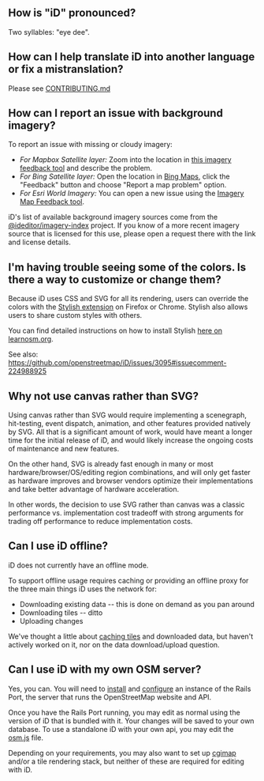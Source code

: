 ## How is "iD" pronounced?

Two syllables: "eye dee".


## How can I help translate iD into another language or fix a mistranslation?

Please see [CONTRIBUTING.md](https://github.com/openstreetmap/iD/blob/master/CONTRIBUTING.md#translating)


## How can I report an issue with background imagery?

To report an issue with missing or cloudy imagery:
* _For Mapbox Satellite layer:_ Zoom into the location in [this imagery feedback tool](https://apps.mapbox.com/feedback/satellite/) and describe the problem.
* _For Bing Satellite layer:_ Open the location in [Bing Maps](https://www.bing.com/maps), click the "Feedback" button and choose "Report a map problem" option.
* _For Esri World Imagery:_ You can open a new issue using the [Imagery Map Feedback tool](https://www.arcgis.com/home/item.html?id=ebdfa4146680410bb952c7d532ea5407).

iD's list of available background imagery sources come from the [@ideditor/imagery-index](https://github.com/ideditor/imagery-index) project.  If you know of a more recent imagery source that is licensed for this use,
please open a request there with the link and license details.


## I'm having trouble seeing some of the colors. Is there a way to customize or change them?

Because iD uses CSS and SVG for all its rendering, users can override the colors
with the [Stylish extension](https://en.wikipedia.org/wiki/Stylish) on Firefox or Chrome.
Stylish also allows users to share custom styles with others.

You can find detailed instructions on how to install Stylish
[here on learnosm.org](http://learnosm.org/en/hot-tips/enhance/).

See also: https://github.com/openstreetmap/iD/issues/3095#issuecomment-224988925


## Why not use canvas rather than SVG?

Using canvas rather than SVG would require implementing a scenegraph, hit-testing,
event dispatch, animation, and other features provided natively by SVG. All that is
a significant amount of work, would have meant a longer time for the initial release
of iD, and would likely increase the ongoing costs of maintenance and new features.

On the other hand, SVG is already fast enough in many or most hardware/browser/OS/editing
region combinations, and will only get faster as hardware improves and browser vendors
optimize their implementations and take better advantage of hardware acceleration.

In other words, the decision to use SVG rather than canvas was a classic performance
vs. implementation cost tradeoff with strong arguments for trading off performance to
reduce implementation costs.


## Can I use iD offline?

iD does not currently have an offline mode.

To support offline usage requires caching or providing an offline proxy for the three
main things iD uses the network for:

* Downloading existing data -- this is done on demand as you pan around
* Downloading tiles -- ditto
* Uploading changes

We've thought a little about [caching tiles](https://github.com/openstreetmap/iD/issues/127)
and downloaded data, but haven't actively worked on it, nor on the data download/upload
question.


## Can I use iD with my own OSM server?

Yes, you can. You will need to [install](https://github.com/openstreetmap/openstreetmap-website/blob/master/INSTALL.md)
and [configure](https://github.com/openstreetmap/openstreetmap-website/blob/master/CONFIGURE.md)
an instance of the Rails Port, the server that runs the OpenStreetMap website and API.

Once you have the Rails Port running, you may edit as normal using the version of iD that
is bundled with it. Your changes will be saved to your own database. To use a standalone iD with your own api, you may edit the [osm.js](https://github.com/openstreetmap/iD/blob/master/modules/services/osm.js) file.

Depending on your requirements, you may also want to set up [cgimap](https://github.com/openstreetmap/cgimap)
and/or a tile rendering stack, but neither of these are required for editing with iD.
